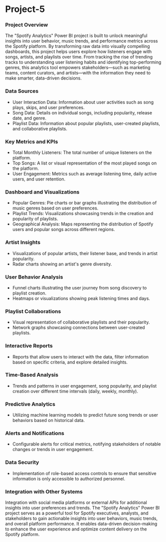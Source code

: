 # Project-5

### Project Overview

The "Spotify Analytics" Power BI project is built to unlock meaningful insights into user behavior, music trends, and performance metrics across the Spotify platform. By transforming raw data into visually compelling dashboards, this project helps users explore how listeners engage with songs, artists, and playlists over time. From tracking the rise of trending tracks to understanding user listening habits and identifying top-performing genres, this analytics tool empowers stakeholders—such as marketing teams, content curators, and artists—with the information they need to make smarter, data-driven decisions.

### Data Sources

- User Interaction Data: Information about user activities such as song plays, skips, and user preferences.
- Song Data: Details on individual songs, including popularity, release date, and genre.
- Playlist Data: Information about popular playlists, user-created playlists, and collaborative playlists.

### Key Metrics and KPIs

- Total Monthly Listeners: The total number of unique listeners on the platform.
- Top Songs: A list or visual representation of the most played songs on the platform.
- User Engagement: Metrics such as average listening time, daily active users, and user retention.

### Dashboard and Visualizations

- Popular Genres: Pie charts or bar graphs illustrating the distribution of music genres based on user preferences.
- Playlist Trends: Visualizations showcasing trends in the creation and popularity of playlists.
- Geographical Analysis: Maps representing the distribution of Spotify users and popular songs across different regions.

### Artist Insights

- Visualizations of popular artists, their listener base, and trends in artist popularity.
- Radar charts showing an artist's genre diversity.

### User Behavior Analysis

- Funnel charts illustrating the user journey from song discovery to playlist creation.
- Heatmaps or visualizations showing peak listening times and days.

### Playlist Collaborations

- Visual representation of collaborative playlists and their popularity.
- Network graphs showcasing connections between user-created playlists.

### Interactive Reports

- Reports that allow users to interact with the data, filter information based on specific criteria, and explore detailed insights.

### Time-Based Analysis

- Trends and patterns in user engagement, song popularity, and playlist creation over different time intervals (daily, weekly, monthly).

### Predictive Analytics

- Utilizing machine learning models to predict future song trends or user behaviors based on historical data.

### Alerts and Notifications

- Configurable alerts for critical metrics, notifying stakeholders of notable changes or trends in user engagement.

### Data Security

- Implementation of role-based access controls to ensure that sensitive information is only accessible to authorized personnel.

### Integration with Other Systems

Integration with social media platforms or external APIs for additional insights into user preferences and trends.
The "Spotify Analytics" Power BI project serves as a powerful tool for Spotify executives, analysts, and stakeholders to gain actionable insights into user behaviors, music trends, and overall platform performance. It enables data-driven decision-making to enhance the user experience and optimize content delivery on the Spotify platform.

